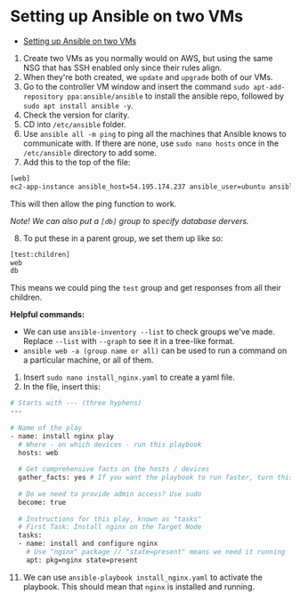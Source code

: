 # Setting up Ansible on two VMs

- [Setting up Ansible on two VMs](#setting-up-ansible-on-two-vms)


1. Create two VMs as you normally would on AWS, but using the same NSG that has SSH enabled only since their rules align.
2. When they're both created, we `update` and `upgrade` both of our VMs.
3. Go to the controller VM window and insert the command `sudo apt-add-repository ppa:ansible/ansible` to install the ansible repo, followed by `sudo apt install ansible -y`.
4. Check the version for clarity.
5. CD into `/etc/ansible` folder.
6. Use `ansible all -m ping` to ping all the machines that Ansible knows to communicate with. If there are none, use `sudo nano hosts` once in the `/etc/ansible` directory to add some.
7. Add this to the top of the file:

```bash
[web]
ec2-app-instance ansible_host=54.195.174.237 ansible_user=ubuntu ansible_ssh_private_key_file=~/.ssh/tech264-name-aws-key.pem
```

This will then allow the ping function to work.

*Note! We can also put a `[db]` group to specify database dervers.*

8. To put these in a parent group, we set them up like so:

```bash
[test:children]
web
db
```

This means we could ping the `test` group and get responses from all their children.

**Helpful commands:**

- We can use `ansible-inventory --list` to check groups we've made. Replace `--list` with `--graph` to see it in a tree-like format.
- `ansible web -a (group name or all)` can be used to run a command on a particular machine, or all of them.

1. Insert `sudo nano install_nginx.yaml` to create a yaml file.
2. In the file, insert this:

```bash
# Starts with --- (three hyphens)
---
 
# Name of the play
- name: install nginx play
  # Where - on which devices - run this playbook
  hosts: web
 
  # Get comprehensive facts on the hosts / devices
  gather_facts: yes # If you want the playbook to run faster, turn this off using "no"
 
  # Do we need to provide admin access? Use sudo
  become: true
 
  # Instructions for this play, known as "tasks"
  # First Task: Install nginx on the Target Node
  tasks:
  - name: install and configure nginx
    # Use "nginx" package // "state=present" means we need it running
    apt: pkg=nginx state=present
```

11. We can use `ansible-playbook install_nginx.yaml` to activate the playbook. This should mean that `nginx` is installed and running.
